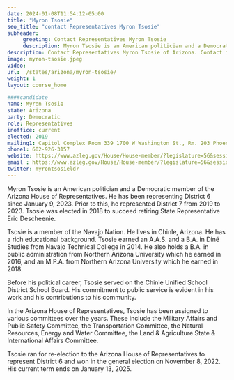 ```yaml
---
date: 2024-01-08T11:54:12-05:00
title: "Myron Tsosie"
seo_title: "contact Representatives Myron Tsosie"
subheader:
     greeting: Contact Representatives Myron Tsosie
     description: Myron Tsosie is an American politician and a Democratic member of the Arizona House of Representatives. He has been representing District 6 since January 9, 2023. Prior to this, he represented District 7 from 2019 to 2023.
description: Contact Representatives Myron Tsosie of Arizona. Contact information for Myron Tsosie includes email address, phone number, and mailing address.
image: myron-tsosie.jpeg
video:
url:  /states/arizona/myron-tsosie/
weight: 1
layout: course_home

####candidate
name: Myron Tsosie
state: Arizona
party: Democratic
role: Representatives
inoffice: current
elected: 2019
mailing1: Capitol Complex Room 339 1700 W Washington St., Rm. 203 Phoenix, AZ 85007-2890
phone1: 602-926-3157
website: https://www.azleg.gov/House/House-member/?legislature=56&session=128&legislator=2204/
email : https://www.azleg.gov/House/House-member/?legislature=56&session=128&legislator=2204/
twitter: myrontsosield7
---
```


Myron Tsosie is an American politician and a Democratic member of the Arizona House of Representatives. He has been representing District 6 since January 9, 2023. Prior to this, he represented District 7 from 2019 to 2023. Tsosie was elected in 2018 to succeed retiring State Representative Eric Descheenie.

Tsosie is a member of the Navajo Nation. He lives in Chinle, Arizona. He has a rich educational background. Tsosie earned an A.A.S. and a B.A. in Diné Studies from Navajo Technical College in 2014. He also holds a B.A. in public administration from Northern Arizona University which he earned in 2016, and an M.P.A. from Northern Arizona University which he earned in 2018.

Before his political career, Tsosie served on the Chinle Unified School District School Board. His commitment to public service is evident in his work and his contributions to his community.

In the Arizona House of Representatives, Tsosie has been assigned to various committees over the years. These include the Military Affairs and Public Safety Committee, the Transportation Committee, the Natural Resources, Energy and Water Committee, the Land & Agriculture State & International Affairs Committee.

Tsosie ran for re-election to the Arizona House of Representatives to represent District 6 and won in the general election on November 8, 2022. His current term ends on January 13, 2025.
